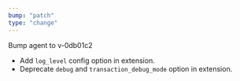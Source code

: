 ```yaml
---
bump: "patch"
type: "change"
---
```


Bump agent to v-0db01c2

- Add `log_level` config option in extension.
- Deprecate `debug` and `transaction_debug_mode` option in extension.
